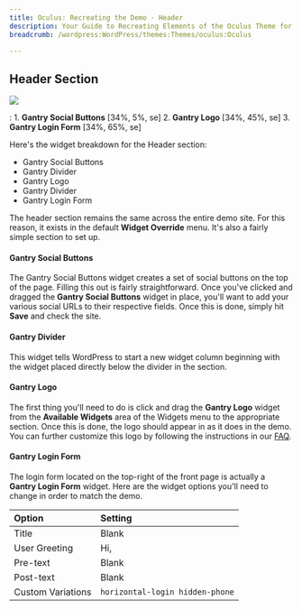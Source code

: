 ```yaml
---
title: Oculus: Recreating the Demo - Header
description: Your Guide to Recreating Elements of the Oculus Theme for WordPress
breadcrumb: /wordpress:WordPress/themes:Themes/oculus:Oculus

---
```


Header Section
-----
![][demo]

:	1. **Gantry Social Buttons** [34%, 5%, se]
	2. **Gantry Logo** [34%, 45%, se]
	3. **Gantry Login Form** [34%, 65%, se]

Here's the widget breakdown for the Header section:

* Gantry Social Buttons
* Gantry Divider
* Gantry Logo
* Gantry Divider
* Gantry Login Form

The header section remains the same across the entire demo site. For this reason, it exists in the default **Widget Override** menu. It's also a fairly simple section to set up.

#### Gantry Social Buttons

The Gantry Social Buttons widget creates a set of social buttons on the top of the page. Filling this out is fairly straightforward. Once you've clicked and dragged the **Gantry Social Buttons** widget in place, you'll want to add your various social URLs to their respective fields. Once this is done, simply hit **Save** and check the site.

#### Gantry Divider

This widget tells WordPress to start a new widget column beginning with the widget placed directly below the divider in the section.

#### Gantry Logo

The first thing you'll need to do is click and drag the **Gantry Logo** widget from the **Available Widgets** area of the Widgets menu to the appropriate section. Once this is done, the logo should appear in as it does in the demo. You can further customize this logo by following the instructions in our [FAQ][faq].

#### Gantry Login Form

The login form located on the top-right of the front page is actually a **Gantry Login Form** widget. Here are the widget options you'll need to change in order to match the demo.

| Option            | Setting                         |  
| :---------------- | :------------------------------ |  
| Title             | Blank                           |  
| User Greeting     | Hi,                             |  
| Pre-text          | Blank                           |  
| Post-text         | Blank                           |  
| Custom Variations | `horizontal-login hidden-phone` |  


[demo]: assets/demo_1.jpeg
[faq]: faq.md